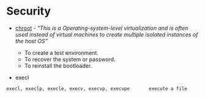 # Security

- [chroot](https://www.geeksforgeeks.org/chroot-command-in-linux-with-examples/) - _"This is a Operating-system-level virtualization and is often used instead of virtual machines to create multiple isolated instances of the host OS"_
  -  To create a test environment.
  -  To recover the system or password.
  -  To reinstall the bootloader.

- execl
````
execl, execlp, execle, execv, execvp, execvpe       execute a file
````
